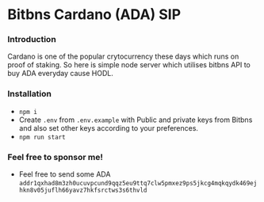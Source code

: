 # Bitbns Cardano (ADA) SIP

### Introduction
Cardano is one of the popular crytocurrency these days which runs on proof of staking.
So here is simple node server which utilises  bitbns API to buy ADA everyday cause HODL.

### Installation
 - `npm i`
 - Create `.env` from `.env.example` with Public and private keys from Bitbns and also set other keys according to your preferences.
 - `npm run start`
 
 ### Feel free to sponsor me!
 - Feel free to send some ADA `addr1qxhad8m3zh0ucuvpcund9qqz5eu9ttq7clw5pmxez9ps5jkcg4mqkqydk469ejhkn8v05juflh66yavz7hkfsrctws3s6thvld`